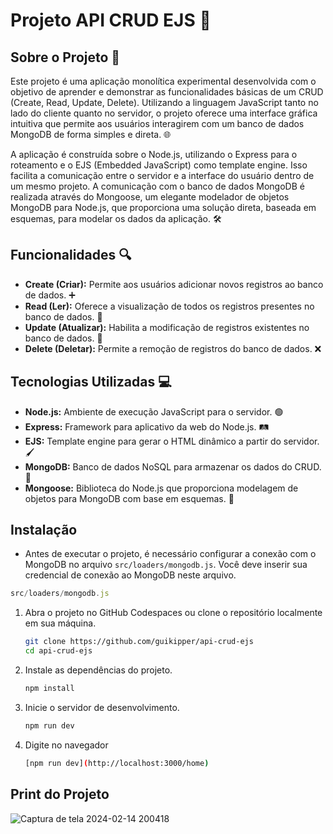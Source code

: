 # Projeto API CRUD EJS 🚀

## Sobre o Projeto 📖

Este projeto é uma aplicação monolítica experimental desenvolvida com o objetivo de aprender e demonstrar as funcionalidades básicas de um CRUD (Create, Read, Update, Delete). Utilizando a linguagem JavaScript tanto no lado do cliente quanto no servidor, o projeto oferece uma interface gráfica intuitiva que permite aos usuários interagirem com um banco de dados MongoDB de forma simples e direta. 🌐

A aplicação é construída sobre o Node.js, utilizando o Express para o roteamento e o EJS (Embedded JavaScript) como template engine. Isso facilita a comunicação entre o servidor e a interface do usuário dentro de um mesmo projeto. A comunicação com o banco de dados MongoDB é realizada através do Mongoose, um elegante modelador de objetos MongoDB para Node.js, que proporciona uma solução direta, baseada em esquemas, para modelar os dados da aplicação. 🛠️

## Funcionalidades 🔍

- **Create (Criar):** Permite aos usuários adicionar novos registros ao banco de dados. ➕
- **Read (Ler):** Oferece a visualização de todos os registros presentes no banco de dados. 📖
- **Update (Atualizar):** Habilita a modificação de registros existentes no banco de dados. 🔄
- **Delete (Deletar):** Permite a remoção de registros do banco de dados. ❌

## Tecnologias Utilizadas 💻

- **Node.js:** Ambiente de execução JavaScript para o servidor. 🟢
- **Express:** Framework para aplicativo da web do Node.js. 🛤️
- **EJS:** Template engine para gerar o HTML dinâmico a partir do servidor. 🖌️
- **MongoDB:** Banco de dados NoSQL para armazenar os dados do CRUD. 🍃
- **Mongoose:** Biblioteca do Node.js que proporciona modelagem de objetos para MongoDB com base em esquemas. 📐



## Instalação
- Antes de executar o projeto, é necessário configurar a conexão com o MongoDB no arquivo `src/loaders/mongodb.js`. Você deve inserir sua credencial de conexão ao MongoDB neste arquivo.

```javascript
src/loaders/mongodb.js
```

1. Abra o projeto no GitHub Codespaces ou clone o repositório localmente em sua máquina.
    ```bash
    git clone https://github.com/guikipper/api-crud-ejs
    cd api-crud-ejs
    ```

2. Instale as dependências do projeto.

    ```bash
    npm install
    ```

3. Inicie o servidor de desenvolvimento.

    ```bash
    npm run dev
    ```
    
3. Digite no navegador

    ```bash
    [npm run dev](http://localhost:3000/home)
    ```

## Print do Projeto

![Captura de tela 2024-02-14 200418](https://github.com/guikipper/api-crud-ejs/assets/33471042/d7f31db7-91c4-4f3d-b79e-67b599bbd8da)

